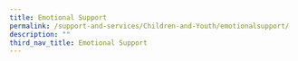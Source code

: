 ```yaml
---
title: Emotional Support
permalink: /support-and-services/Children-and-Youth/emotionalsupport/
description: ""
third_nav_title: Emotional Support
---
```


